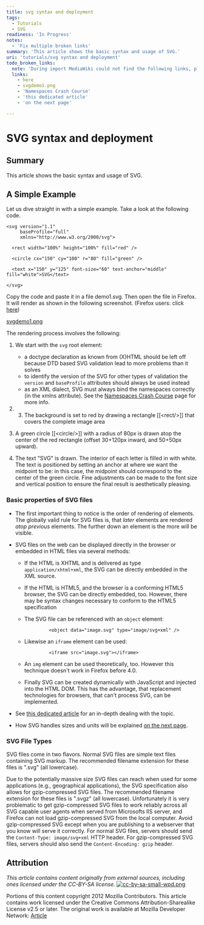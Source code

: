 ```yaml
---
title: svg syntax and deployment
tags:
  - Tutorials
  - SVG
readiness: 'In Progress'
notes:
  - 'Fix multiple broken links'
summary: 'This article shows the basic syntax and usage of SVG.'
uri: 'tutorials/svg syntax and deployment'
todo_broken_links:
  note: 'During import MediaWiki could not find the following links, please fix and adjust this list.'
  links:
    - here
    - svgdemo1.png
    - 'Namespaces Crash Course'
    - 'this dedicated article'
    - 'on the next page'

---
```

# SVG syntax and deployment

## Summary

This article shows the basic syntax and usage of SVG.

## A Simple Example

Let us dive straight in with a simple example. Take a look at the following code.

    <svg version="1.1"
         baseProfile="full"
         xmlns="http://www.w3.org/2000/svg">

      <rect width="100%" height="100%" fill="red" />

      <circle cx="150" cy="100" r="80" fill="green" />

      <text x="150" y="125" font-size="60" text-anchor="middle" fill="white">SVG</text>

    </svg>

Copy the code and paste it in a file demo1.svg. Then open the file in Firefox. It will render as shown in the following screenshot. (Firefox users: click [here](/w/index.php?title=here&action=edit&redlink=1))

[svgdemo1.png](/w/index.php?title=svgdemo1.png&action=edit&redlink=1)

The rendering process involves the following:

1.  We start with the `svg` root element:
    -   a doctype declaration as known from (X)HTML should be left off because DTD based SVG validation lead to more problems than it solves
    -   to identify the version of the SVG for other types of validation the `version` and `baseProfile` attributes should always be used instead
    -   as an XML dialect, SVG must always bind the namespaces correctly (in the xmlns attribute). See the [Namespaces Crash Course](/w/index.php?title=Namespaces_Crash_Course&action=edit&redlink=1) page for more info.

2.  3.  The background is set to red by drawing a rectangle [[\<rect/\>]] that covers the complete image area
4.  A green circle [[\<circle/\>]] with a radius of 80px is drawn atop the center of the red rectangle (offset 30+120px inward, and 50+50px upward).
5.  The text "SVG" is drawn. The interior of each letter is filled in with white. The text is positioned by setting an anchor at where we want the midpoint to be: in this case, the midpoint should correspond to the center of the green circle. Fine adjustments can be made to the font size and vertical position to ensure the final result is aesthetically pleasing.

### Basic properties of SVG files

-   The first important thing to notice is the order of rendering of elements. The globally valid rule for SVG files is, that *later* elements are rendered *atop previous* elements. The further down an element is the more will be visible.
-   SVG files on the web can be displayed directly in the browser or embedded in HTML files via several methods:
    -   If the HTML is XHTML and is delivered as type `application/xhtml+xml`, the SVG can be directly embedded in the XML source.
    -   If the HTML is HTML5, and the browser is a conforming HTML5 browser, the SVG can be directly embedded, too. However, there may be syntax changes necessary to conform to the HTML5 specification
    -   The SVG file can be referenced with an `object` element:

                     <object data="image.svg" type="image/svg+xml" />

    -   Likewise an `iframe` element can be used:

                     <iframe src="image.svg"></iframe>

    -   An `img` element can be used theoretically, too. However this technique doesn't work in Firefox before 4.0.
    -   Finally SVG can be created dynamically with JavaScript and injected into the HTML DOM. This has the advantage, that replacement technologies for browsers, that can't process SVG, can be implemented.

-   See [this dedicated article](/w/index.php?title=this_dedicated_article&action=edit&redlink=1) for an in-depth dealing with the topic.
-   How SVG handles sizes and units will be explained [on the next page](/w/index.php?title=on_the_next_page&action=edit&redlink=1).

### SVG File Types

SVG files come in two flavors. Normal SVG files are simple text files containing SVG markup. The recommended filename extension for these files is ".svg" (all lowercase).

Due to the potentially massive size SVG files can reach when used for some applications (e.g., geographical applications), the SVG specification also allows for gzip-compressed SVG files. The recommended filename extension for these files is ".svgz" (all lowercase). Unfortunately it is very problematic to get gzip-compressed SVG files to work reliably across all SVG capable user agents when served from Microsofts IIS server, and Firefox can not load gzip-compressed SVG from the local computer. Avoid gzip-compressed SVG except when you are publishing to a webserver that you know will serve it correctly. For normal SVG files, servers should send the `Content-Type: image/svg+xml` HTTP header. For gzip-compressed SVG files, servers should also send the `Content-Encoding: gzip` header.

## Attribution

*This article contains content originally from external sources, including ones licensed under the CC-BY-SA license.* [![cc-by-sa-small-wpd.png](/assets/public/c/c8/cc-by-sa-small-wpd.png)](http://creativecommons.org/licenses/by-sa/3.0/us/)

Portions of this content copyright 2012 Mozilla Contributors. This article contains work licensed under the Creative Commons Attribution-Sharealike License v2.5 or later. The original work is available at Mozilla Developer Network: [Article](https://developer.mozilla.org/en-US/docs/SVG/Tutorial/Getting_Started)


